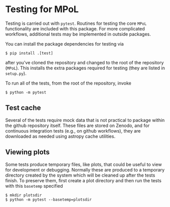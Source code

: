 # Testing for MPoL

Testing is carried out with `pytest`. Routines for testing the core `MPoL` functionality are included with this package. For more complicated workflows, additional tests may be implemented in outside packages.

You can install the package dependencies for testing via

    $ pip install .[test]

after you've cloned the repository and changed to the root of the repository (`MPoL`). This installs the extra packages required for testing (they are listed in `setup.py`).

To run all of the tests, from  the root of the repository, invoke

    $ python -m pytest

## Test cache

Several of the tests require mock data that is not practical to package within the github repository itself. These files are stored on Zenodo, and for continuous integration tests (e.g., on github workflows), they are downloaded as needed using astropy cache utilities.


## Viewing plots

Some tests produce temporary files, like plots, that could be useful to view for development or debugging. Normally these are produced to a temporary directory created by the system which will be cleaned up after the tests finish. To preserve them, first create a plot directory and then run the tests with this `basetemp` specified 
    
    $ mkdir plotsdir
    $ python -m pytest --basetemp=plotsdir
